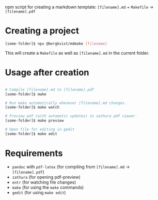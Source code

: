 npm script for creating a markdown template: `[filename].md` + `Makefile` -> `[filename].pdf`

# Creating a project
```bash
[some-folder]$ npx @bergkvist/mdmake [filename]
```

This will create a `Makefile` as well as `[filename].md` in the current folder.

# Usage after creation
```bash

# Compile [filename].md to [filename].pdf
[some-folder]$ make

# Run make automatically whenever [filename].md changes.
[some-folder]$ make watch

# Preview pdf (with automatic updates) in zathura pdf viewer.
[some-folder]$ make preview

# Open file for editing in gedit
[some-folder]$ make edit
```

# Requirements

* `pandoc` with `pdf-latex` (for compiling from `[filename].md` -> `[filename].pdf`)
* `zathura` (for opening pdf-preview)
* `entr` (for watching file changes)
* `make` (for using the `make` commands)
* `gedit` (for using `make edit`)

